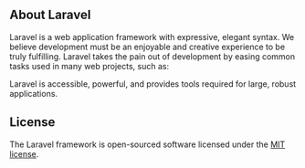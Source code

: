 ## About Laravel

Laravel is a web application framework with expressive, elegant syntax. We believe development must be an enjoyable and creative experience to be truly fulfilling. Laravel takes the pain out of development by easing common tasks used in many web projects, such as:


Laravel is accessible, powerful, and provides tools required for large, robust applications.


## License

The Laravel framework is open-sourced software licensed under the [MIT license](https://opensource.org/licenses/MIT).
